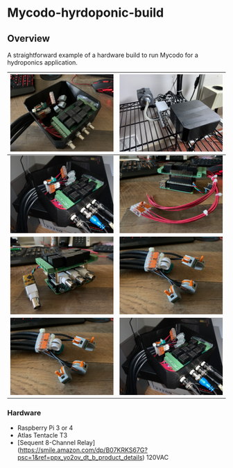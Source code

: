 # Mycodo-hyrdoponic-build
## Overview
A straightforward example of a hardware build to run Mycodo for a hydroponics application.

| ![1](image/IMG_5570.jpg) |  ![2](image/IMG_5677.jpg) |
| --- | --- |
| ![5](image/IMG_5571.jpg) | ![6](image/IMG_5567.jpg) |
| ![3](image/IMG_5566.jpg) | ![4](image/IMG_5568.jpg) |
| ![7](image/IMG_5568.jpg) | ![8](image/IMG_5571.jpg) |

### Hardware
- Raspberry Pi 3 or 4
- Atlas Tentacle T3
- [Sequent 8-Channel Relay] (https://smile.amazon.com/dp/B07KRKS67G?psc=1&ref=ppx_yo2ov_dt_b_product_details)
  120VAC 

